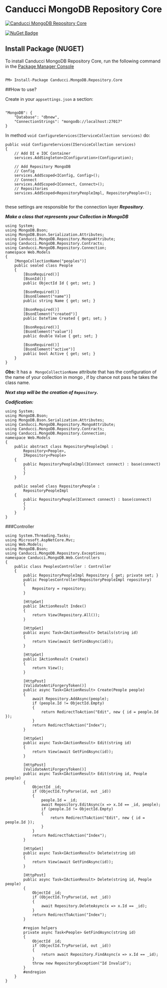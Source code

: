 # Canducci MongoDB Repository Core

[![Canducci MongoDB Repository Core](http://i1308.photobucket.com/albums/s610/maryjanexique/highres_99553512_zpssfgw2lhb.jpeg)](https://www.nuget.org/packages/Canducci.MongoDB.Repository.Core/)


[![NuGet Badge](https://buildstats.info/nuget/Canducci.MongoDB.Repository.Core)](https://www.nuget.org/packages/Canducci.MongoDB.Repository.Core/)

## Install Package (NUGET)

To install Canducci MongoDB Repository Core, run the following command in the [Package Manager Console](http://docs.nuget.org/consume/package-manager-console)

```Csharp

PM> Install-Package Canducci.MongoDB.Repository.Core

```

##How to use?

Create in your `appsettings.json` a section:

```Csharp

"MongoDB": {
    "Database": "dbnew",
    "ConnectionStrings": "mongodb://localhost:27017"
}
```
In method `void ConfigureServices(IServiceCollection services)` do:

```Csharp
public void ConfigureServices(IServiceCollection services)
{
    // Add DI e IOC Container
    services.AddSingleton<IConfiguration>(Configuration);

    // Add Repository MongoDB
    // Config
    services.AddScoped<IConfig, Config>();
    // Connect
    services.AddScoped<IConnect, Connect>();
    // Repositories
    services.AddScoped<RepositoryPeopleImpl, RepositoryPeople>();
    
```

these settings are responsible for the connection layer ___Repository___.

___Make a class that represents your Collection in MongoDB___

```Csharp
using System;
using MongoDB.Bson;
using MongoDB.Bson.Serialization.Attributes;
using Canducci.MongoDB.Repository.MongoAttribute;
using Canducci.MongoDB.Repository.Contracts;
using Canducci.MongoDB.Repository.Connection;
namespace Web.Models
{
    [MongoCollectionName("peoples")]       
    public sealed class People
    {
        [BsonRequired()]
        [BsonId()]
        public ObjectId Id { get; set; }

        [BsonRequired()]
        [BsonElement("name")]
        public string Name { get; set; }

        [BsonRequired()]
        [BsonElement("created")]
        public DateTime Created { get; set; }

        [BsonRequired()]
        [BsonElement("value")]        
        public double Value { get; set; }

        [BsonRequired()]
        [BsonElement("active")]
        public bool Active { get; set; }
    }
}
```


___Obs:___ It has a ` MongoCollectionName` attribute that has the configuration of the name of your collection in mongo , if by chance not pass he takes the class name.

___Next step will be the creation of `Repository`.___

___Codification:___

```Csharp
using System;
using MongoDB.Bson;
using MongoDB.Bson.Serialization.Attributes;
using Canducci.MongoDB.Repository.MongoAttribute;
using Canducci.MongoDB.Repository.Contracts;
using Canducci.MongoDB.Repository.Connection;
namespace Web.Models
{
    public abstract class RepositoryPeopleImpl :
        Repository<People>,
        IRepository<People>
    {
        public RepositoryPeopleImpl(IConnect connect) : base(connect)
        {
        }
    }

    public sealed class RepositoryPeople : 
        RepositoryPeopleImpl
    {
        public RepositoryPeople(IConnect connect) : base(connect)
        {
        }
    }
}
```

###Controller

```Csharp
using System.Threading.Tasks;
using Microsoft.AspNetCore.Mvc;
using Web.Models;
using MongoDB.Bson;
using Canducci.MongoDB.Repository.Exceptions;
namespace Canducci.MongoDB.Web.Controllers
{
    public class PeoplesController : Controller
    {
        public RepositoryPeopleImpl Repository { get; private set; }        
        public PeoplesController(RepositoryPeopleImpl repository)
        {               
            Repository = repository;
        }

        [HttpGet]
        public IActionResult Index()
        {
            return View(Repository.All());
        }

        [HttpGet]
        public async Task<IActionResult> Details(string id)
        {               
            return View(await GetFindAsync(id));
        }

        [HttpGet]
        public IActionResult Create()
        {
            return View();
        }

        [HttpPost]
        [ValidateAntiForgeryToken()]
        public async Task<IActionResult> Create(People people)
        {
            await Repository.AddAsync(people);
            if (people.Id != ObjectId.Empty)
            {
                return RedirectToAction("Edit", new { id = people.Id });
            }
            return RedirectToAction("Index");
        }

        [HttpGet]
        public async Task<IActionResult> Edit(string id)
        {               
            return View(await GetFindAsync(id));
        }

        [HttpPost]
        [ValidateAntiForgeryToken()]
        public async Task<IActionResult> Edit(string id, People people)
        {
            ObjectId _id;
            if (ObjectId.TryParse(id, out _id))
            {
                people.Id = _id;           
                await Repository.EditAsync(x => x.Id == _id, people);
                if (people.Id != ObjectId.Empty)
                {
                    return RedirectToAction("Edit", new { id = people.Id });
                }
            }               
            return RedirectToAction("Index");
        }

        [HttpGet]
        public async Task<IActionResult> Delete(string id)
        {               
            return View(await GetFindAsync(id));
        }

        [HttpPost]
        public async Task<IActionResult> Delete(string id, People people)
        {
            ObjectId _id;
            if (ObjectId.TryParse(id, out _id))
            {
                await Repository.DeleteAsync(x => x.Id == _id);
            }
            return RedirectToAction("Index");
        }

        #region helpers
        private async Task<People> GetFindAsync(string id)
        {
            ObjectId _id;
            if (ObjectId.TryParse(id, out _id))
            {
                return await Repository.FindAsync(x => x.Id == _id);
            }
            throw new RepositoryException("Id Invalid");
        }
        #endregion
    }
}

```
